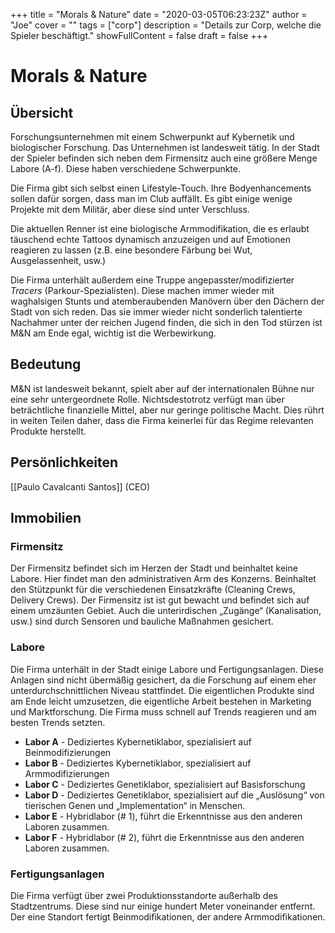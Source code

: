 +++
title = "Morals & Nature"
date = "2020-03-05T06:23:23Z"
author = "Joe"
cover = ""
tags = ["corp"]
description = "Details zur Corp, welche die Spieler beschäftigt."
showFullContent = false
draft = false
+++

# Morals & Nature
## Übersicht
Forschungsunternehmen mit einem Schwerpunkt auf Kybernetik und biologischer Forschung. Das Unternehmen ist landesweit tätig. In der Stadt der Spieler befinden sich neben dem Firmensitz auch eine größere Menge Labore (A-f). Diese haben verschiedene Schwerpunkte.

Die Firma gibt sich selbst einen Lifestyle-Touch. Ihre Bodyenhancements sollen dafür sorgen, dass man im Club auffällt. Es gibt einige wenige Projekte mit dem Militär, aber diese sind unter Verschluss.

Die aktuellen Renner ist eine biologische Armmodifikation, die es erlaubt täuschend echte Tattoos dynamisch anzuzeigen und auf Emotionen reagieren zu lassen (z.B. eine besondere Färbung bei Wut, Ausgelassenheit, usw.)

Die Firma unterhält außerdem eine Truppe angepasster/modifizierter _Tracers_ (Parkour-Spezialisten). Diese machen immer wieder mit waghalsigen Stunts und atemberaubenden Manövern über den Dächern der Stadt von sich reden. Das sie immer wieder nicht sonderlich talentierte Nachahmer unter der reichen Jugend finden, die sich in den Tod stürzen ist M&N am Ende egal, wichtig ist die Werbewirkung.

## Bedeutung
M&N ist landesweit bekannt, spielt aber auf der internationalen Bühne nur eine sehr untergeordnete Rolle. Nichtsdestotrotz verfügt man über beträchtliche finanzielle Mittel, aber nur geringe politische Macht. Dies rührt in weiten Teilen daher, dass die Firma keinerlei für das Regime relevanten Produkte herstellt.

## Persönlichkeiten
[[Paulo Cavalcanti Santos]] (CEO)

## Immobilien
### Firmensitz
Der Firmensitz befindet sich im Herzen der Stadt und beinhaltet keine Labore. Hier findet man den administrativen Arm des Konzerns. Beinhaltet den Stützpunkt für die verschiedenen Einsatzkräfte (Cleaning Crews, Delivery Crews). Der Firmensitz ist ist gut bewacht und befindet sich auf einem umzäunten Gebiet. Auch die unterirdischen „Zugänge“ (Kanalisation, usw.) sind durch Sensoren und bauliche Maßnahmen gesichert.

### Labore
Die Firma unterhält in der Stadt einige Labore und Fertigungsanlagen. Diese Anlagen sind nicht übermäßig gesichert, da die Forschung auf einem eher unterdurchschnittlichen Niveau stattfindet. Die eigentlichen Produkte sind am Ende leicht umzusetzen, die eigentliche Arbeit bestehen in Marketing und Marktforschung. Die Firma muss schnell auf Trends reagieren und am besten Trends setzten.
* **Labor A** - Dediziertes Kybernetiklabor, spezialisiert auf Beinmodifizierungen
* **Labor B** - Dediziertes Kybernetiklabor, spezialisiert auf Armmodifizierungen
* **Labor C** - Dediziertes Genetiklabor, spezialisiert auf Basisforschung
* **Labor D** - Dediziertes Genetiklabor, spezialisiert auf die „Auslösung“ von tierischen Genen und „Implementation“ in Menschen.
* **Labor E** - Hybridlabor (# 1), führt die Erkenntnisse aus den anderen Laboren zusammen.
* **Labor F** - Hybridlabor (# 2), führt die Erkenntnisse aus den anderen Laboren zusammen.

### Fertigungsanlagen
Die Firma verfügt über zwei Produktionsstandorte außerhalb des Stadtzentrums. Diese sind nur einige hundert Meter voneinander entfernt. Der eine Standort fertigt Beinmodifikationen, der andere Armmodifikationen.

